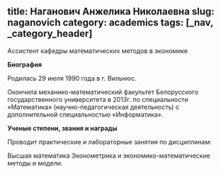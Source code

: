 title: Наганович Анжелика Николаевна
slug: naganovich
category: academics
tags: [_nav, _category_header]
---

Ассистент кафедры математических методов в экономике

__Биография__

Родилась 29 июля 1990 года в г. Вильнюс.

Окончила механико-математический факультет  Белорусского государственного университета в 2013г. по специальности «Математика» (научно-педагогическая деятельность) с дополнительной специальностью «Информатика».

__Ученые степени, звания и награды__

Проводит  практические и лабораторные занятия по дисциплинам:

Высшая математика
Эконометрика и экономико-математические методы и модели.
